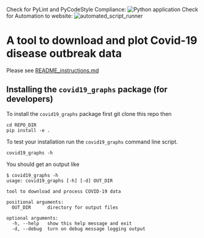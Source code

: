 
Check for PyLint and PyCodeStyle Compliance: ![Python application](https://github.com/ARU-Bioinf-ISE/covid19-graphs-DLBPointon/workflows/Python%20application/badge.svg?branch=master)
Check for Automation to website: ![automated_script_runner](https://github.com/ARU-Bioinf-ISE/covid19-graphs-DLBPointon/workflows/automated_script_runner/badge.svg)

# A tool to download and plot Covid-19 disease outbreak data

Please see [README_instructions.md](README_instructions.md)


## Installing the `covid19_graphs` package (for developers)

To install the `covid19_graphs` package first git clone this repo
then 
```
cd REPO_DIR
pip install -e . 
```
To test your installation run the `covid19_graphs` command line script.
```
covid19_graphs -h
```
You should get an output like
```
$ covid19_graphs -h
usage: covid19_graphs [-h] [-d] OUT_DIR

tool to download and process COVID-19 data

positional arguments:
  OUT_DIR      directory for output files

optional arguments:
  -h, --help   show this help message and exit
  -d, --debug  turn on debug message logging output
```
